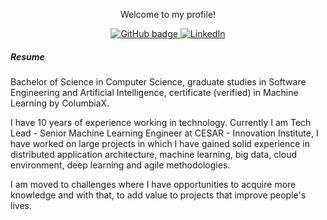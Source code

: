 <p align="center">Welcome to my profile!</p>

<p align="center">
  <a href="https://github.com/macio-matheus" target="_blank">
    <img src="https://img.shields.io/badge/-Github-000?style=for-the-badge&logo=Github&logoColor=white&link=https://github.com/macio-matheus" alt="GitHub badge" />
  </a>
  <a href="https://www.linkedin.com/in/macioarruda">
    <img src="https://img.shields.io/badge/-LinkedIn-blue?style=for-the-badge&logo=Linkedin&logoColor=white&link=https://www.linkedin.com/in/macioarruda/" alt="LinkedIn" />
  </a>
</p>

##### Resume

<p>Bachelor of Science in Computer Science, graduate studies in Software Engineering and Artificial Intelligence, certificate (verified) in Machine Learning by ColumbiaX.

I have 10 years of experience working in technology. Currently I am Tech Lead - Senior Machine Learning Engineer at CESAR - Innovation Institute, I have worked on large projects in which I have gained solid experience in distributed application architecture, machine learning, big data, cloud environment, deep learning and agile methodologies.

I am moved to challenges where I have opportunities to acquire more knowledge and with that, to add value to projects that improve people's lives. 
</p>
